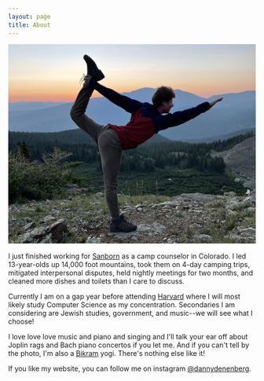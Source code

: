 ```yaml
---
layout: page
title: About
---
```


![Here I am with my co-counselors.](/goods/yogasanborn.jpeg)

I just finished working for [Sanborn](https://www.sanbornwesterncamps.com/) as a camp counselor in Colorado. I led 13-year-olds up 14,000 foot mountains, took them on 4-day camping trips, mitigated interpersonal disputes, held nightly meetings for two months, and cleaned more dishes and toilets than I care to discuss.

Currently I am on a gap year before attending [Harvard](https://college.harvard.edu/) where I will most likely study Computer Science as my concentration. Secondaries I am considering are Jewish studies, government, and music--we will see what I choose!

I love love love music and piano and singing and I'll talk your ear off about Joplin rags and Bach piano concertos if you let me. And if you can't tell by the photo, I'm also a [Bikram](https://en.wikipedia.org/wiki/Bikram_Yoga) yogi. There's nothing else like it!

If you like my website, you can follow me on instagram [@dannydenenberg](https://instagram.com/dannydenenberg).
